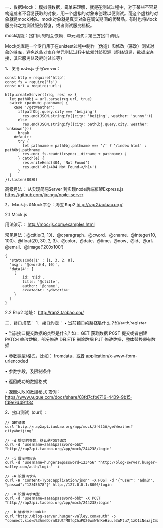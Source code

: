 一、数据Mock：
 模拟假数据，简单来理解，就是在测试过程中，对于某些不容易构造或者不容易获取的对象，用一个虚拟的对象来创建以便测试。而这个虚拟的对象就是mock对象。mock对象就是真实对象在调试期间的代替品。有时也将Mock服务称之为测试服务替身，或者测试服务档板。
     
 mock功能：接口间的相互依赖；单元测试；第三方接口调用。
     
 Mock类库是一个专门用于在unittest过程中制作（伪造）和修改（篡改）测试对象的类库，避免这些对象在单元测试过程中依赖外部资源（网络资源，数据库连接，其它服务以及耗时过长等）

1、使用node.js 手写server：
```
const http = require('http')
const fs = require('fs')
const url = require('url')

http.createServer((req, res) => {
  let pathObj = url.parse(req.url, true)
  switch (pathObj.pathname) {
    case '/getWeather':
      if(pathObj.query.city === 'beijing')
        res.end(JSON.stringify({city: 'beijing', weather: 'sunny'}))
      else
        res.end(JSON.stringify({city: pathObj.query.city, weather: 'unknown'}))
      break
    default:
      try {
        let pathname = pathObj.pathname === '/' ? '/index.html' : pathObj.pathname
        res.end( fs.readFileSync(__dirname + pathname) )
      } catch(e) {
        res.writeHead(404, 'Not Found')
        res.end('<h1>404 Not Found~</h1>')
      }
  }
}).listen(8080)
```

高级用法：
从实现简易Server 到实现node后端框架Express.js    https://github.com/jirengu/node-server

2、Mock.js &Mock平台：淘宝 Rap2  http://rap2.taobao.org/

  2.1 Mock.js
  
  用法演示： http://mockjs.com/examples.html
  
  常见用法：@ctitle(3, 10)、@cparagraph、@cword、@cname、@integer(10, 100)、@float(20, 30, 2, 3)、@color、@date、@time、@now、@id、@url、@email、@image('200x100')
```
{
  'statusCode|1' : [1, 3, 2, 8],
  'msg': '@cword(4, 10)',
  'data|4': [
    {
        id: '@id',
        title: '@ctitle', 
        author: '@cname', 
        createdAt: '@datetime' 
    }
  ]
}
```

  2.2 Rap2 地址：  http://rap2.taobao.org/

  二、接口规范：
1、接口约定：
• 当前接口的路径是什么？如/auth/register

• 当前接口提交数据的类型是什么? 如：
  GET 获取数据
  POST 提交或者创建
  PATCH 修改数据，部分修改
  DELETE 删除数据
  PUT 修改数据，整体替换原有数据
  
• 参数类型/格式，比如： fromdata，或者 application/x-www-form-urlencoded

• 参数字段，及限制条件

• 返回成功的数据格式

• 返回失败的数据格式
范例：   https://www.yuque.com/docs/share/08fd7cfb6716-4409-9b15-fd9e9d491f34

2、接口测试（curl）：
```
// GET请求
curl "http://rap2api.taobao.org/app/mock/244238/getWeather?city=beijing"

// -d 提交的参数，默认是POST请求
curl -d "username=aaaa&password=bbb" "http://rap2api.taobao.org/app/mock/244238/login"

// -i 展示响应头
curl -d "username=hunger1&password=123456" "http://blog-server.hunger- valley.com/auth/login" -i

// -H 设置请求头
curl -H "Content-Type:application/json" -X POST -d '{"user": "admin", "passwd":"12345678"}' http://127.0.0.1:8000/login

// -X 设置请求类型
curl -d "username=aaaa&password=bbb" -X POST
"http://rap2api.taobao.org/app/mock/244238/login"

// -b 请求带上cookie
curl "http://blog-server.hunger-valley.com/auth" -b
"connect.sid=s%3AmeDbrn03UtTM8fqChaPQ20wmWlnKeHiu.e3uMtu7j1zQ1iNeaajCmxkYYGQ%2FyHV1ZsozMvZYWC6s"
```
